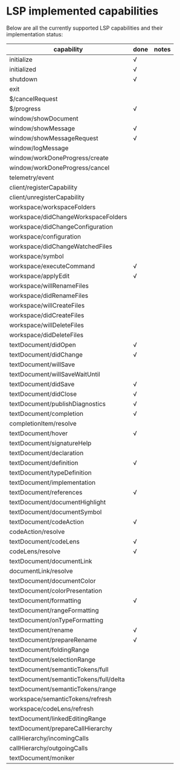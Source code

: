 # LSP implemented capabilities

Below are all the currently supported LSP capabilities and their implementation status:

| capability                             | done | notes |
|----------------------------------------|------|-------|
| initialize                             | √    |       |
| initialized                            | √    |       |
| shutdown                               | √    |       |
| exit                                   |      |       |
| $/cancelRequest                        |      |       |
| $/progress                             | √    |       |
| window/showDocument                    |      |       |
| window/showMessage                     | √    |       |
| window/showMessageRequest              | √    |       |
| window/logMessage                      |      |       |
| window/workDoneProgress/create         |      |       |
| window/workDoneProgress/cancel         |      |       |
| telemetry/event                        |      |       |
| client/registerCapability              |      |       |
| client/unregisterCapability            |      |       |
| workspace/workspaceFolders             |      |       |
| workspace/didChangeWorkspaceFolders    |      |       |
| workspace/didChangeConfiguration       |      |       |
| workspace/configuration                |      |       |
| workspace/didChangeWatchedFiles        |      |       |
| workspace/symbol                       |      |       |
| workspace/executeCommand               | √    |       |
| workspace/applyEdit                    | √    |       |
| workspace/willRenameFiles              |      |       |
| workspace/didRenameFiles               |      |       |
| workspace/willCreateFiles              |      |       |
| workspace/didCreateFiles               |      |       |
| workspace/willDeleteFiles              |      |       |
| workspace/didDeleteFiles               |      |       |
| textDocument/didOpen                   | √    |       |
| textDocument/didChange                 | √    |       |
| textDocument/willSave                  |      |       |
| textDocument/willSaveWaitUntil         |      |       |
| textDocument/didSave                   | √    |       |
| textDocument/didClose                  | √    |       |
| textDocument/publishDiagnostics        | √    |       |
| textDocument/completion                | √    |       |
| completionItem/resolve                 |      |       |
| textDocument/hover                     | √    |       |
| textDocument/signatureHelp             |      |       |
| textDocument/declaration               |      |       |
| textDocument/definition                | √    |       |
| textDocument/typeDefinition            |      |       |
| textDocument/implementation            |      |       |
| textDocument/references                | √    |       |
| textDocument/documentHighlight         |      |       |
| textDocument/documentSymbol            |      |       |
| textDocument/codeAction                | √    |       |
| codeAction/resolve                     |      |       |
| textDocument/codeLens                  | √    |       |
| codeLens/resolve                       | √    |       |
| textDocument/documentLink              |      |       |
| documentLink/resolve                   |      |       |
| textDocument/documentColor             |      |       |
| textDocument/colorPresentation         |      |       |
| textDocument/formatting                | √    |       |
| textDocument/rangeFormatting           |      |       |
| textDocument/onTypeFormatting          |      |       |
| textDocument/rename                    | √    |       |
| textDocument/prepareRename             | √    |       |
| textDocument/foldingRange              |      |       |
| textDocument/selectionRange            |      |       |
| textDocument/semanticTokens/full       |      |       |
| textDocument/semanticTokens/full/delta |      |       |
| textDocument/semanticTokens/range      |      |       |
| workspace/semanticTokens/refresh       |      |       |
| workspace/codeLens/refresh             |      |       |
| textDocument/linkedEditingRange        |      |       |
| textDocument/prepareCallHierarchy      |      |       |
| callHierarchy/incomingCalls            |      |       |
| callHierarchy/outgoingCalls            |      |       |
| textDocument/moniker                   |      |       |

